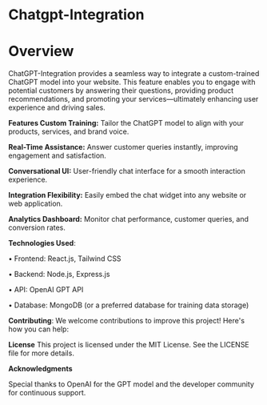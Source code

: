 # Chatgpt-Integration
# Overview
ChatGPT-Integration provides a seamless way to integrate a custom-trained ChatGPT model into your website. This feature enables you to engage with potential customers by answering their questions, providing product recommendations, and promoting your services—ultimately enhancing user experience and driving sales.

**Features Custom Training:** Tailor the ChatGPT model to align with your products, services, and brand voice.

**Real-Time Assistance:** Answer customer queries instantly, improving engagement and satisfaction.

**Conversational UI:** User-friendly chat interface for a smooth interaction experience.

**Integration Flexibility:** Easily embed the chat widget into any website or web application.

**Analytics Dashboard:** Monitor chat performance, customer queries, and conversion rates.

**Technologies Used**:

• Frontend: React.js, Tailwind CSS

• Backend: Node.js, Express.js

• API: OpenAI GPT API

• Database: MongoDB (or a preferred database for training data storage)

**Contributing**:
We welcome contributions to improve this project! Here's how you can help:

**License**
This project is licensed under the MIT License. See the LICENSE file for more details.

**Acknowledgments**

Special thanks to OpenAI for the GPT model and the developer community for continuous support.


